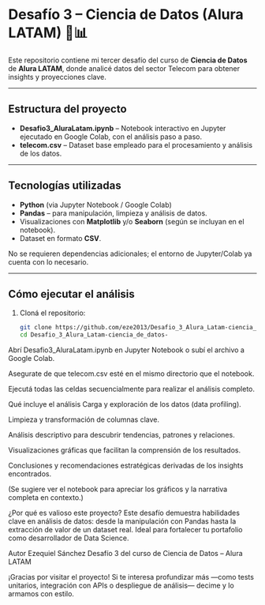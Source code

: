#  Desafío 3 – Cien­cia de Da­tos (Alura LATAM) 🧠📊

Este repositorio contiene mi tercer desafío del curso de **Ciencia de Datos** de **Alura LATAM**, donde analicé datos del sector Telecom para obtener insights y proyecciones clave.

---

##  Estructura del proyecto

- **Desafio3_AluraLatam.ipynb** – Notebook interactivo en Jupyter ejecutado en Google Colab, con el análisis paso a paso.
- **telecom.csv** – Dataset base empleado para el procesamiento y análisis de los datos.

---

##  Tecnologías utilizadas

- **Python** (via Jupyter Notebook / Google Colab)
- **Pandas** – para manipulación, limpieza y análisis de datos.
- Visualizaciones con **Matplotlib** y/o **Seaborn** (según se incluyan en el notebook).
- Dataset en formato **CSV**.

No se requieren dependencias adicionales; el entorno de Jupyter/Colab ya cuenta con lo necesario.

---

##  Cómo ejecutar el análisis

1. Cloná el repositorio:
   ```bash
   git clone https://github.com/eze2013/Desafio_3_Alura_Latam-ciencia_de_datos-.git
   cd Desafio_3_Alura_Latam-ciencia_de_datos-
Abrí Desafio3_AluraLatam.ipynb en Jupyter Notebook o subí el archivo a Google Colab.

Asegurate de que telecom.csv esté en el mismo directorio que el notebook.

Ejecutá todas las celdas secuencialmente para realizar el análisis completo.

Qué incluye el análisis
Carga y exploración de los datos (data profiling).

Limpieza y transformación de columnas clave.

Análisis descriptivo para descubrir tendencias, patrones y relaciones.

Visualizaciones gráficas que facilitan la comprensión de los resultados.

Conclusiones y recomendaciones estratégicas derivadas de los insights encontrados.

(Se sugiere ver el notebook para apreciar los gráficos y la narrativa completa en contexto.)

¿Por qué es valioso este proyecto?
Este desafío demuestra habilidades clave en análisis de datos: desde la manipulación con Pandas hasta la extracción de valor de un dataset real. Ideal para fortalecer tu portafolio como desarrollador de Data Science.

Autor
Ezequiel Sánchez
Desafío 3 del curso de Ciencia de Datos – Alura LATAM

¡Gracias por visitar el proyecto! Si te interesa profundizar más —como tests unitarios, integración con APIs o despliegue de análisis— decime y lo armamos con estilo.
